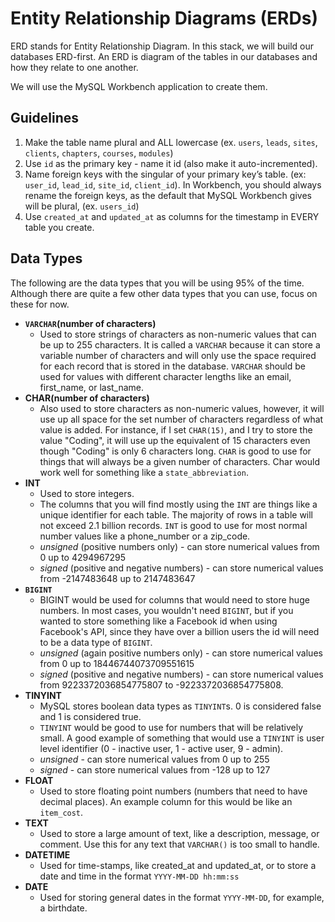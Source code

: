 # Entity Relationship Diagrams (ERDs)

ERD stands for Entity Relationship Diagram. In this stack, we will build our databases ERD-first. An ERD is diagram of the tables in our databases and how they relate to one another.

We will use the MySQL Workbench application to create them.

## Guidelines

1. Make the table name plural and ALL lowercase (ex. `users`, `leads`, `sites`, `clients`, `chapters`, `courses`, `modules`)
2. Use `id` as the primary key - name it id (also make it auto-incremented).
3. Name foreign keys with the singular of your primary key’s table. (ex: `user_id`, `lead_id`, `site_id`, `client_id`). In Workbench, you should always rename the foreign keys, as the default that MySQL Workbench gives will be plural, (ex. `users_id`)
4. Use `created_at` and `updated_at` as columns for the timestamp in EVERY table you create.

## Data Types
The following are the data types that you will be using 95% of the time. Although there are quite a few other data types that you can use, focus on these for now.

- **`VARCHAR`(number of characters)**
  - Used to store strings of characters as non-numeric values that can be up to 255 characters. It is called a `VARCHAR` because it can store a variable number of characters and will only use the space required for each record that is stored in the database. `VARCHAR` should be used for values with different character lengths like an email, first_name, or last_name.
- **CHAR(number of characters)**
  - Also used to store characters as non-numeric values, however, it will use up all space for the set number of characters regardless of what value is added. For instance, if I set `CHAR(15)`, and I try to store the value "Coding", it will use up the equivalent of 15 characters even though "Coding" is only 6 characters long. `CHAR` is good to use for things that will always be a given number of characters. Char would work well for something like a `state_abbreviation`.
- **INT**
  - Used to store integers.
  - The columns that you will find mostly using the `INT` are things like a unique identifier for each table. The majority of rows in a table will not exceed 2.1 billion records. `INT` is good to use for most normal number values like a phone_number or a zip_code.
  - *unsigned* (positive numbers only) - can store numerical values from 0 up to 4294967295
  - *signed* (positive and negative numbers) - can store numerical values from -2147483648 up to 2147483647
- **`BIGINT`**
  - BIGINT would be used for columns that would need to store huge numbers. In most cases, you wouldn't need `BIGINT`, but if you wanted to store something like a Facebook id when using Facebook's API, since they have over a billion users the id will need to be a data type of `BIGINT`.
  - *unsigned* (again positive numbers only) - can store numerical values from 0 up to 18446744073709551615
  - *signed* (positive and negative numbers) - can store numerical values from 9223372036854775807 to -9223372036854775808.
- **TINYINT**
  - MySQL stores boolean data types as `TINYINT`s. 0 is considered false and 1 is considered true.
  - `TINYINT` would be good to use for numbers that will be relatively small. A good example of something that would use a `TINYINT` is user level identifier (0 - inactive user, 1 - active user, 9 - admin).
  - *unsigned* - can store numerical values from 0 up to 255
  - *signed* - can store numerical values from -128 up to 127
- **FLOAT**
  - Used to store floating point numbers (numbers that need to have decimal places). An example column for this would be like an `item_cost`.
- **TEXT**
  - Used to store a large amount of text, like a description, message, or comment. Use this for any text that `VARCHAR()` is too small to handle.
- **DATETIME**
  - Used for time-stamps, like created_at and updated_at, or to store a date and time in the format `YYYY-MM-DD hh:mm:ss`
- **DATE**
  - Used for storing general dates in the format `YYYY-MM-DD`, for example, a birthdate.

